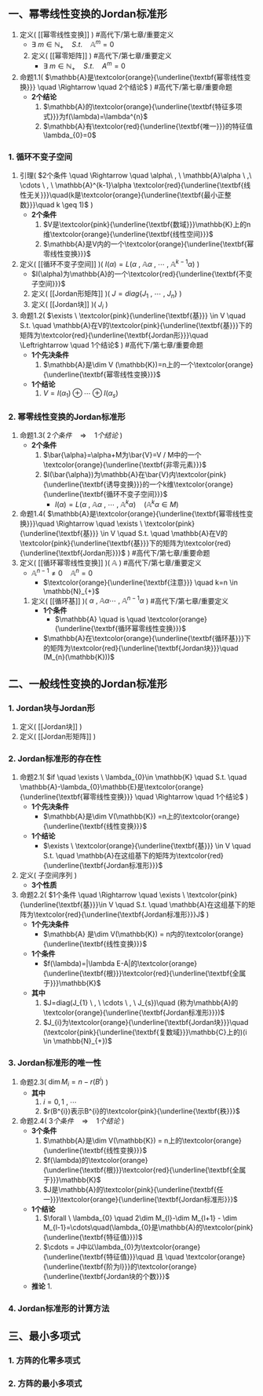 ## 一、幂零线性变换的Jordan标准形

1. 定义(  [[幂零线性变换]]  ) #高代下/第七章/重要定义
	- $\exists \ m \in \mathbb{N}_{+} \quad S.t. \quad \mathbb{A}^{m}=0$
	2. 定义(  [[幂零矩阵]]  ) #高代下/第七章/重要定义 
		- $\exists \ m \in \mathbb{N}_{+} \quad S.t. \quad A^{m}=0$
1. 命题1.1(  $\mathbb{A}是\textcolor{orange}{\underline{\textbf{幂零线性变换}}} \quad \Rightarrow \quad 2个结论$  ) #高代下/第七章/重要命题
	- **2个结论**
		1. $\mathbb{A}的\textcolor{orange}{\underline{\textbf{特征多项式}}}为f(\lambda)=\lambda^{n}$
		2. $\mathbb{A}有\textcolor{red}{\underline{\textbf{唯一}}}的特征值\lambda_{0}=0$
### 1. 循环不变子空间

1. 引理(  $2个条件 \quad \Rightarrow \quad \alpha\ , \ \mathbb{A}\alpha \ ,\ \cdots \ , \ \mathbb{A}^{k-1}\alpha \textcolor{red}{\underline{\textbf{线性无关}}}\quad(k是\textcolor{orange}{\underline{\textbf{最小正整数}}}\quad k \geq 1)$  )
	- **2个条件**
		1. $V是\textcolor{pink}{\underline{\textbf{数域}}}\mathbb{K}上的n维\textcolor{orange}{\underline{\textbf{线性空间}}}$
		2. $\mathbb{A}是V内的一个\textcolor{orange}{\underline{\textbf{幂零线性变换}}}$
3. 定义(  [[循环不变子空间]]  )(  $I(\alpha)=L(\alpha\ , \ \mathbb{A}\alpha \ , \ \cdots \ , \ \mathbb{A}^{k-1}\alpha)$  )
	- $I(\alpha)为\mathbb{A}的一个\textcolor{red}{\underline{\textbf{不变子空间}}}$
	2. 定义(  [[Jordan形矩阵]]  )(  $J=diag\{J_{1} \ , \ \cdots \ , \ J_{n}\}$  )
	3. 定义(  [[Jordan块]]  )(  $J_{i}$  )
5. 命题1.2(  $\exists \ \textcolor{pink}{\underline{\textbf{基}}} \in V \quad S.t. \quad \mathbb{A}在V的\textcolor{pink}{\underline{\textbf{基}}}下的矩阵为\textcolor{red}{\underline{\textbf{Jordan形}}}\quad \Leftrightarrow \quad  1个结论$  ) #高代下/第七章/重要命题 
	- **1个先决条件**
		1. $\mathbb{A}是\dim V (\mathbb{K})=n上的一个\textcolor{orange}{\underline{\textbf{幂零线性变换}}}$
	- **1个结论**
		1. $V= I(\alpha_{1}) \oplus \cdots \oplus I(\alpha_{s})$
### 2. 幂零线性变换的Jordan标准形

1. 命题1.3(  $2个条件\quad \Rightarrow \quad 1个结论$  )
	- **2个条件**
		1. $\bar{\alpha}=\alpha+M为\bar{V}=V / M中的一个\textcolor{orange}{\underline{\textbf{非零元素}}}$
		2. $I(\bar{\alpha})为\mathbb{A}在\bar{V}内\textcolor{pink}{\underline{\textbf{诱导变换}}}的一个k维\textcolor{orange}{\underline{\textbf{循环不变子空间}}}$
			- $I(\alpha)=L(\alpha \ , \ \mathbb{A}\alpha \ , \ \cdots \ , \ \mathbb{A}^{k}\alpha) \quad (\mathbb{A}^{k}\alpha \in M)$
1. 命题1.4(  $\mathbb{A}是\textcolor{orange}{\underline{\textbf{幂零线性变换}}}\quad \Rightarrow \quad \exists \ \textcolor{pink}{\underline{\textbf{基}}} \in V \quad S.t. \quad \mathbb{A}在V的\textcolor{pink}{\underline{\textbf{基}}}下的矩阵为\textcolor{red}{\underline{\textbf{Jordan形}}}$  ) #高代下/第七章/重要命题 
2. 定义(  [[循环幂零线性变换]]  )(  $\mathbb{A}$  ) #高代下/第七章/重要定义 
	- $\mathbb{A}^{n-1}\neq 0 \quad \mathbb{A}^{n}=0$
		- $\textcolor{orange}{\underline{\textbf{注意}}} \quad k=n \in \mathbb{N}_{+}$
	1. 定义(  [[循环基]]  )(  $\alpha \ , \ \mathbb{A}\alpha \cdots \ , \ \mathbb{A}^{n-1}\alpha$  ) #高代下/第七章/重要定义 
		- **1个条件**
			- $\mathbb{A} \quad is \quad \textcolor{orange}{\underline{\textbf{循环幂零线性变换}}}$
		- $\mathbb{A}在\textcolor{orange}{\underline{\textbf{循环基}}}下的矩阵为\textcolor{red}{\underline{\textbf{Jordan块}}}\quad (M_{n}(\mathbb{K}))$
## 二、一般线性变换的Jordan标准形

### 1. Jordan块与Jordan形

1. 定义(  [[Jordan块]]  )
2. 定义(  [[Jordan形矩阵]]  )
### 2. Jordan标准形的存在性

1. 命题2.1(  $if \quad \exists \ \lambda_{0}\in \mathbb{K} \quad S.t. \quad \mathbb{A}-\lambda_{0}\mathbb{E}是\textcolor{orange}{\underline{\textbf{幂零线性变换}}} \quad \Rightarrow \quad 1个结论$  )
	- **1个先决条件**
		- $\mathbb{A}是\dim V(\mathbb{K}) =n上的\textcolor{orange}{\underline{\textbf{线性变换}}}$
	- **1个结论**
		- $\exists \ \textcolor{orange}{\underline{\textbf{基}}} \in V \quad S.t. \quad \mathbb{A}在这组基下的矩阵为\textcolor{red}{\underline{\textbf{Jordan标准形}}}$
2. 定义(  子空间序列  )
	- **3个性质**
3. 命题2.2(  $1个条件 \quad \Rightarrow \quad \exists \ \textcolor{pink}{\underline{\textbf{基}}}\in V \quad S.t. \quad \mathbb{A}在这组基下的矩阵为\textcolor{red}{\underline{\textbf{Jordan标准形}}}J$  )
	- **1个先决条件**
		- $\mathbb{A} 是\dim V(\mathbb{K}) = n内的\textcolor{orange}{\underline{\textbf{线性变换}}}$
	- **1个条件**
		- $f(\lambda)=|\lambda E-A|的\textcolor{orange}{\underline{\textbf{根}}}\textcolor{red}{\underline{\textbf{全属于}}}\mathbb{K}$
	- **其中**
		1. $J=diag(J_{1} \ , \ \cdots \ , \ J_{s})\quad (称为\mathbb{A}的\textcolor{orange}{\underline{\textbf{Jordan标准形}}})$
		2. $J_{i}为\textcolor{orange}{\underline{\textbf{Jordan块}}}\quad (\textcolor{pink}{\underline{\textbf{复数域}}}\mathbb{C}上的)(i \in \mathbb{N}_{+})$
### 3. Jordan标准形的唯一性

1. 命题2.3(  $\dim M_{i}=n-r(B^{i})$  )
	- **其中**
		1. $i=0,1\ , \ \cdots$
		2. $r(B^{i})表示B^{i}的\textcolor{pink}{\underline{\textbf{秩}}}$
1. 命题2.4(  $3个条件\quad \Rightarrow \quad 1个结论$  )
	- **3个条件**
		1. $\mathbb{A}是\dim V(\mathbb{K}) = n上的\textcolor{orange}{\underline{\textbf{线性变换}}}$
		2. $f(\lambda)的\textcolor{orange}{\underline{\textbf{根}}}\textcolor{red}{\underline{\textbf{全属于}}}\mathbb{K}$
		3. $J是\mathbb{A}的\textcolor{pink}{\underline{\textbf{任一}}}\textcolor{orange}{\underline{\textbf{Jordan标准形}}}$
	- **1个结论**
		1. $\forall \ \lambda_{0} \quad  2\dim M_{l}-\dim M_{l+1} - \dim M_{l-1}=\cdots\quad(\lambda_{0}是\mathbb{A}的\textcolor{pink}{\underline{\textbf{特征值}}})$
		2. $\cdots = J中以\lambda_{0}为\textcolor{orange}{\underline{\textbf{特征值}}}\quad 且 \quad \textcolor{orange}{\underline{\textbf{阶为l}}}的\textcolor{orange}{\underline{\textbf{Jordan块的个数}}}$
	- **推论**
		1. 

### 4. Jordan标准形的计算方法
## 三、最小多项式

### 1. 方阵的化零多项式
### 2. 方阵的最小多项式